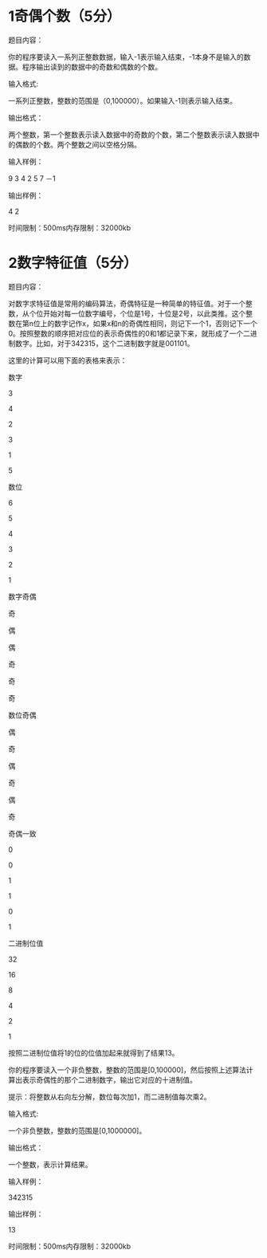 

# 1奇偶个数（5分）
题目内容：

你的程序要读入一系列正整数数据，输入-1表示输入结束，-1本身不是输入的数据。程序输出读到的数据中的奇数和偶数的个数。



输入格式:

一系列正整数，整数的范围是（0,100000）。如果输入-1则表示输入结束。



输出格式：

两个整数，第一个整数表示读入数据中的奇数的个数，第二个整数表示读入数据中的偶数的个数。两个整数之间以空格分隔。



输入样例：

9 3 4 2 5 7 －1 



输出样例：

4 2



时间限制：500ms内存限制：32000kb


# 2数字特征值（5分）
题目内容：

对数字求特征值是常用的编码算法，奇偶特征是一种简单的特征值。对于一个整数，从个位开始对每一位数字编号，个位是1号，十位是2号，以此类推。这个整数在第n位上的数字记作x，如果x和n的奇偶性相同，则记下一个1，否则记下一个0。按照整数的顺序把对应位的表示奇偶性的0和1都记录下来，就形成了一个二进制数字。比如，对于342315，这个二进制数字就是001101。



这里的计算可以用下面的表格来表示：

数字

3

4

2

3

1

5

数位

6

5

4

3

2

1

数字奇偶

奇

偶

偶

奇

奇

奇

数位奇偶

偶

奇

偶

奇

偶

奇

奇偶一致

0

0

1

1

0

1

二进制位值

32

16

8

4

2

1



按照二进制位值将1的位的位值加起来就得到了结果13。



你的程序要读入一个非负整数，整数的范围是[0,100000]，然后按照上述算法计算出表示奇偶性的那个二进制数字，输出它对应的十进制值。



提示：将整数从右向左分解，数位每次加1，而二进制值每次乘2。



输入格式:

一个非负整数，整数的范围是[0,1000000]。



输出格式：

一个整数，表示计算结果。



输入样例：

342315



输出样例：

13

时间限制：500ms内存限制：32000kb


